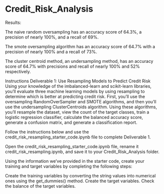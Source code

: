 # Credit_Risk_Analysis

Results:

The naive random oversampling has an accuracy score of 64.3%, a precision of nearly 100%, and a recall of 69%.

The smote oversampling algorithm has an accuracy score of 64.7% with a precision of nearly 100% and a recall of 73%.

The cluster centroid method, an undersampling method, has an accuracy score of 64.7% with precisions and recall of nearly 100% and 52% respectively.

Instructions
Deliverable 1: Use Resampling Models to Predict Credit Risk
Using your knowledge of the imbalanced-learn and scikit-learn libraries, you’ll evaluate three machine learning models by using resampling to determine which is better at predicting credit risk. First, you’ll use the oversampling RandomOverSampler and SMOTE algorithms, and then you’ll use the undersampling ClusterCentroids algorithm. Using these algorithms, you’ll resample the dataset, view the count of the target classes, train a logistic regression classifier, calculate the balanced accuracy score, generate a confusion matrix, and generate a classification report.

Follow the instructions below and use the credit_risk_resampling_starter_code.ipynb file to complete Deliverable 1.

Open the credit_risk_resampling_starter_code.ipynb file, rename it credit_risk_resampling.ipynb, and save it to your Credit_Risk_Analysis folder.

Using the information we’ve provided in the starter code, create your training and target variables by completing the following steps:

Create the training variables by converting the string values into numerical ones using the get_dummies() method.
Create the target variables.
Check the balance of the target variables.
